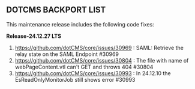 ## DOTCMS BACKPORT LIST

This maintenance release includes the following code fixes:

**Release-24.12.27 LTS**

1. https://github.com/dotCMS/core/issues/30969 : SAML: Retrieve the relay state on the SAML Endpoint #30969
2. https://github.com/dotCMS/core/issues/30804 : The file with name of webPageContent.vtl can't GET and throws 404 #30804
3. https://github.com/dotCMS/core/issues/30993 : In 24.12.10 the EsReadOnlyMonitorJob still shows error #30993
